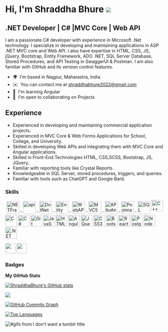 # Hi, I'm Shraddha Bhure ![](https://user-images.githubusercontent.com/18350557/176309783-0785949b-9127-417c-8b55-ab5a4333674e.gif)

.NET Developer | C# |MVC Core | Web API 
----------------------------------------

I am a passionate C# developer with experience in Microsoft .Net technology. I specialize in developing and maintaining applications in ASP .NET MVC core and Web API. I also have expertise in  HTML, CSS, JS, jQuery, Bootstrap, Entity Framework, ADO .NET, SQL Server Database, Stored Procedures, and API Testing in SwaggerUI & Postman. I am also familiar with GitHub and its version control features.


* 🌍  I'm based in Nagpur, Maharastra, India
* ✉️  You can contact me at [shraddhabhure2022@gmail.com](mailto:shraddhabhure2022@gmail.com)
* 🧠  I'm learning Angular
* 🤝  I'm open to collaborating on Projects

## Experience
- Experienced in developing and maintaining commercial application projects.
- Experienced in MVC Core & Web Forms Applications for School, College, and University.
- Skilled in developing Web APIs and integrating them with MVC Core and Angular applications.
- Skilled in Front-End Technologies HTML, CSS,SCSS, Bootstrap, JS, JQuery,
- Familiar with reporting tools like Crystal Reports.
- Knowledgeable in SQL Server, stored procedures, triggers, and queries.
- Familiar with tools such as ChatGPT and Google Bard.
### Skills


<p align="left">
<a href="https://docs.microsoft.com/en-us/cpp/?view=msvc-170" target="_blank" rel="noreferrer">
<img src="https://logos-world.net/wp-content/uploads/2022/01/NET-Framework-Logo.png" alt="NETFramework" height="40" style="vertical-align:top; margin:4px">
<img src="https://miro.medium.com/max/512/1*5fQvZr2W6ydJ1fxjLgwhcg.png" alt="api" height="40" style="vertical-align:top; margin:4px">
<img src="https://www.pngitem.com/pimgs/m/531-5318011_microsoft-net-logo-microsoft-net-logo-png-transparent.png" alt="DotNet" height="40" style="vertical-align:top; margin:4px">
<img src="https://codeopinion.com/wp-content/uploads/2017/10/Bitmap-MEDIUM_Entity-Framework-Core-Logo_2colors_Square_Boxed_RGB.png" alt="Entity" height="40" style="vertical-align:top; margin:4px">
  <img src="https://encrypted-tbn0.gstatic.com/images?q=tbn:ANd9GcRQiUIc9ZDCjUkwYrm3gIUqNjrFOk7mYHI-1w&amp;usqp=CAU" alt="WebAPI" height="40" style="vertical-align:top; margin:4px">
<img src="https://res.cloudinary.com/practicaldev/image/fetch/s--xAZDeCrA--/c_imagga_scale,f_auto,fl_progressive,h_420,q_auto,w_1000/https://dev-to-uploads.s3.amazonaws.com/i/idydts6do9zypzt0i519.jpg" alt="MVC5" height="40" style="vertical-align:top; margin:4px">
<img src="https://i0.wp.com/dicodeplace.com/wp-content/uploads/2023/03/feature-image.webp?fit=1280%2C720&amp;ssl=1" alt="APItoAngular" height="40" style="vertical-align:top; margin:4px"> 
<img src="https://mms.businesswire.com/media/20230322005274/en/761650/2/postman-logo-vert-2018.jpg" alt="Postman"height="40" style="vertical-align:top; margin:4px">
<img src="https://www.commvault.com/wp-content/uploads/2019/08/sql-server_logo.jpg?quality=80&amp;w=930" alt="SQL" height="40" style="vertical-align:top; margin:4px"><img src="https://raw.githubusercontent.com/danielcranney/readme-generator/main/public/icons/skills/cplusplus-colored.svg" width="36" height="36" alt="C++" /></a>
<a href="https://docs.microsoft.com/en-us/cpp/?view=msvc-170" target="_blank" rel="noreferrer"><img src="https://raw.githubusercontent.com/danielcranney/readme-generator/main/public/icons/skills/c-colored.svg" width="36" height="36" alt="C" /></a>
<a href="https://docs.microsoft.com/en-us/dotnet/csharp/" target="_blank" rel="noreferrer"><img src="https://raw.githubusercontent.com/danielcranney/readme-generator/main/public/icons/skills/csharp-colored.svg" width="36" height="36" alt="C#" /></a>
<a href="https://git-scm.com/" target="_blank" rel="noreferrer"><img src="https://raw.githubusercontent.com/danielcranney/readme-generator/main/public/icons/skills/git-colored.svg" width="36" height="36" alt="Git" /></a>
<a href="https://developer.mozilla.org/en-US/docs/Web/JavaScript" target="_blank" rel="noreferrer"><img src="https://raw.githubusercontent.com/danielcranney/readme-generator/main/public/icons/skills/javascript-colored.svg" width="36" height="36" alt="JavaScript" /></a>
<a href="https://developer.mozilla.org/en-US/docs/Glossary/HTML5" target="_blank" rel="noreferrer"><img src="https://raw.githubusercontent.com/danielcranney/readme-generator/main/public/icons/skills/html5-colored.svg" width="36" height="36" alt="HTML5" /></a>
<a href="https://angular.io/" target="_blank" rel="noreferrer"><img src="https://raw.githubusercontent.com/danielcranney/readme-generator/main/public/icons/skills/angularjs-colored.svg" width="36" height="36" alt="Angular" /></a>
<a href="https://jquery.com/" target="_blank" rel="noreferrer"><img src="https://raw.githubusercontent.com/danielcranney/readme-generator/main/public/icons/skills/jquery-colored.svg" width="36" height="36" alt="JQuery" /></a>
<a href="https://www.w3.org/TR/CSS/#css" target="_blank" rel="noreferrer"><img src="https://raw.githubusercontent.com/danielcranney/readme-generator/main/public/icons/skills/css3-colored.svg" width="36" height="36" alt="CSS3" /></a>
<a href="https://getbootstrap.com/" target="_blank" rel="noreferrer"><img src="https://raw.githubusercontent.com/danielcranney/readme-generator/main/public/icons/skills/bootstrap-colored.svg" width="36" height="36" alt="Bootstrap" /></a>
<a href="https://reactjs.org/" target="_blank" rel="noreferrer"><img src="https://raw.githubusercontent.com/danielcranney/readme-generator/main/public/icons/skills/react-colored.svg" width="36" height="36" alt="React" /></a>
<a href="https://www.postgresql.org/" target="_blank" rel="noreferrer"><img src="https://raw.githubusercontent.com/danielcranney/readme-generator/main/public/icons/skills/postgresql-colored.svg" width="36" height="36" alt="PostgreSQL" /></a>
<a href="https://nodejs.org/en/" target="_blank" rel="noreferrer"><img src="https://raw.githubusercontent.com/danielcranney/readme-generator/main/public/icons/skills/nodejs-colored.svg" width="36" height="36" alt="NodeJS" /></a>
<a href="https://dotnet.microsoft.com/en-us/" target="_blank" rel="noreferrer"><img src="https://raw.githubusercontent.com/danielcranney/readme-generator/main/public/icons/skills/dot-net-colored.svg" width="36" height="36" alt=".NET" /></a>
</p>




<p align="left">
<a href="https://www.github.com/ShraddhaBhure" target="_blank" rel="noreferrer"><img src="https://raw.githubusercontent.com/danielcranney/readme-generator/main/public/icons/socials/github.svg" width="32" height="32" /></a> <a href="https://linkedin.com/in/shraddha-bhure-989799218" target="_blank" rel="noreferrer"><img src="https://raw.githubusercontent.com/danielcranney/readme-generator/main/public/icons/socials/linkedin.svg" width="32" height="32" /></a> <a href="https://www.stackoverflow.com/users/ShraddhaBhure" target="_blank" rel="noreferrer"></a></p>

### Badges

<b>My GitHub Stats</b>

<a href="http://www.github.com/ShraddhaBhure"><img src="https://github-readme-stats.vercel.app/api?username=ShraddhaBhure&show_icons=true&hide=&count_private=true&title_color=0891b2&text_color=ffffff&icon_color=0891b2&bg_color=1c1917&hide_border=true&show_icons=true" alt="ShraddhaBhure's GitHub stats" /></a>

<a href="http://www.github.com/ShraddhaBhure"><img src="https://github-readme-streak-stats.herokuapp.com/?user=ShraddhaBhure&stroke=ffffff&background=1c1917&ring=0891b2&fire=0891b2&currStreakNum=ffffff&currStreakLabel=0891b2&sideNums=ffffff&sideLabels=ffffff&dates=ffffff&hide_border=true" /></a>

<a href="http://www.github.com/ShraddhaBhure"><img src="https://github-readme-activity-graph.cyclic.app/graph?username=ShraddhaBhure&bg_color=1c1917&color=ffffff&line=0891b2&point=ffffff&area_color=1c1917&area=true&hide_border=true&custom_title=GitHub%20Commits%20Graph" alt="GitHub Commits Graph" /></a>

<a href="https://github.com/ShraddhaBhure" align="left"><img src="https://github-readme-stats.vercel.app/api/top-langs/?username=ShraddhaBhure&langs_count=10&title_color=0891b2&text_color=ffffff&icon_color=0891b2&bg_color=1c1917&hide_border=true&locale=en&custom_title=Top%20%Languages" alt="Top Languages" /></a>




<img class="J9AiF" src="https://64.media.tumblr.com/bc645d0db3de0fd8d1a62f78b099a2f9/tumblr_ml6p7zKIe41s48kibo1_500.gif" alt="#gifs from I don't want a tumblr title">

